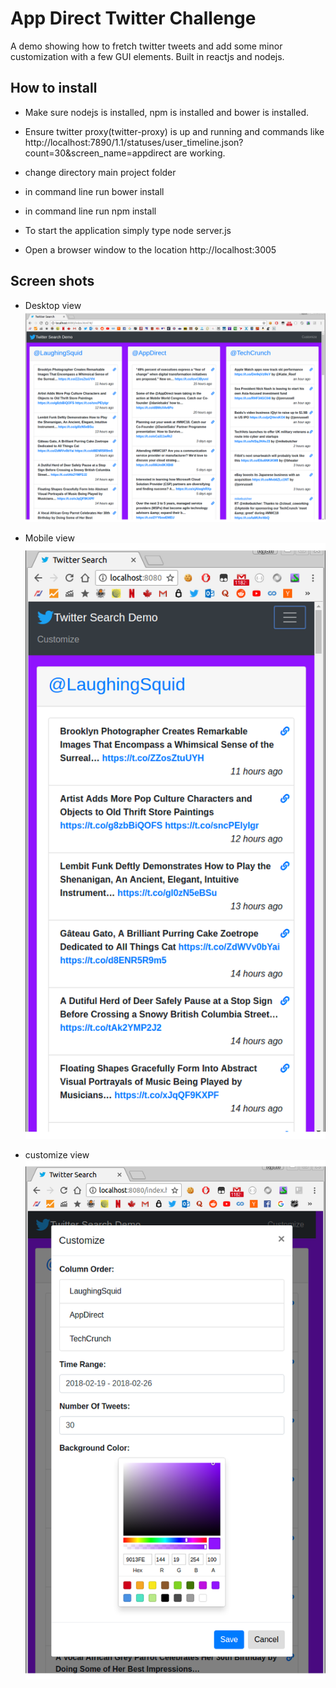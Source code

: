 # App Direct Twitter Challenge 

A demo showing how to fretch twitter tweets and add some minor customization with a few GUI elements.  Built in reactjs and nodejs.

## How to install

- Make sure nodejs is installed, npm is installed and bower is installed.

- Ensure twitter proxy(twitter-proxy) is up and running and commands like http://localhost:7890/1.1/statuses/user_timeline.json?count=30&screen_name=appdirect are working.

- change directory main project folder

- in command line run bower install

- in command line run npm install

- To start the application simply type node server.js

- Open a browser window to the location http://localhost:3005

## Screen shots

- Desktop view<br/>
![alt text](/screenshots/desktop.png)

- Mobile view<br/>
![alt text](/screenshots/mobile.png)

- customize view<br/>
![alt text](/screenshots/customize.png)

